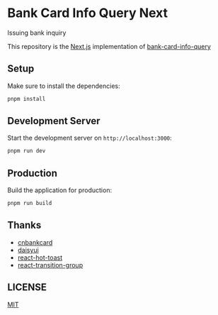 # Bank Card Info Query Next

Issuing bank inquiry

This repository is the [Next.js](https://nextjs.org/) implementation
of [bank-card-info-query](https://github.com/Sanjeever/bank-card-info-query)

## Setup

Make sure to install the dependencies:

```bash
pnpm install
```

## Development Server

Start the development server on `http://localhost:3000`:

```bash
pnpm run dev
```

## Production

Build the application for production:

```bash
pnpm run build
```

## Thanks

- [cnbankcard](https://github.com/digglife/cnbankcard)
- [daisyui](https://github.com/saadeghi/daisyui)
- [react-hot-toast](https://github.com/timolins/react-hot-toast)
- [react-transition-group](https://github.com/reactjs/react-transition-group)

## LICENSE

[MIT](LICENSE)
